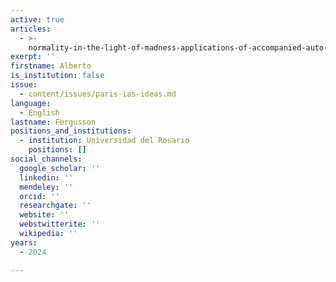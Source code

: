 ```yaml
---
active: true
articles:
  - >-
    normality-in-the-light-of-madness-applications-of-accompanied-auto-analysis-self-rehabilitation-in-novel-scenarios
exerpt: ''
firstname: Alberto
is_institution: false
issue:
  - content/issues/paris-ias-ideas.md
language:
  - English
lastname: Fergusson
positions_and_institutions:
  - institution: Universidad del Rosario
    positions: []
social_channels:
  google_scholar: ''
  linkedin: ''
  mendeley: ''
  orcid: ''
  researchgate: ''
  website: ''
  webstwitterite: ''
  wikipedia: ''
years:
  - 2024

---
```

